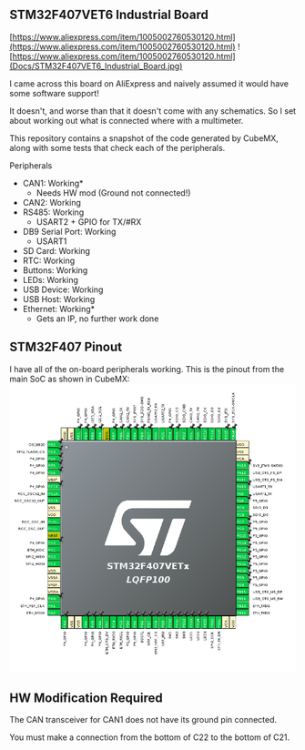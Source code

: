 ## STM32F407VET6 Industrial Board
[https://www.aliexpress.com/item/1005002760530120.html](https://www.aliexpress.com/item/1005002760530120.html)
![https://www.aliexpress.com/item/1005002760530120.html](Docs/STM32F407VET6_Industrial_Board.jpg)

I came across this board on AliExpress and naively assumed it would have some software support!

It doesn't, and worse than that it doesn't come with any schematics.
So I set about working out what is connected where with a multimeter.

This repository contains a snapshot of the code generated by CubeMX, along with some tests that check each of the peripherals.

Peripherals
 - CAN1: Working*
   - Needs HW mod (Ground not connected!)
 - CAN2: Working
 - RS485: Working
   - USART2 + GPIO for TX/#RX
 - DB9 Serial Port: Working
   - USART1
 - SD Card: Working
 - RTC: Working
 - Buttons: Working
 - LEDs: Working
 - USB Device: Working
 - USB Host: Working
 - Ethernet: Working*
   - Gets an IP, no further work done

## STM32F407 Pinout
I have all of the on-board peripherals working. This is the pinout from the main SoC as shown in CubeMX:
![](Docs/JZ-F407VET6_Pinout.png)

## HW Modification Required
The CAN transceiver for CAN1 does not have its ground pin connected.

You must make a connection from the bottom of C22 to the bottom of C21.
